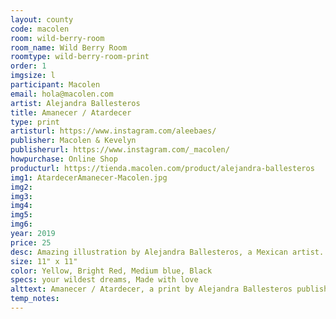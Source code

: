 ```yaml
---
layout: county 
code: macolen
room: wild-berry-room
room_name: Wild Berry Room
roomtype: wild-berry-room-print
order: 1
imgsize: l
participant: Macolen
email: hola@macolen.com
artist: Alejandra Ballesteros
title: Amanecer / Atardecer
type: print
artisturl: https://www.instagram.com/aleebaes/
publisher: Macolen & Kevelyn
publisherurl: https://www.instagram.com/_macolen/
howpurchase: Online Shop
producturl: https://tienda.macolen.com/product/alejandra-ballesteros
img1: AtardecerAmanecer-Macolen.jpg
img2: 
img3: 
img4: 
img5: 
img6: 
year: 2019
price: 25
desc: Amazing illustration by Alejandra Ballesteros, a Mexican artist. One of many co-editions wi've made during our "printshop, art shop, publishing house" time. We invite illustrators and artists to collaborate with us. We edit and print. In the end, we give half of the production to the artist and sell the other half in our workshop (now an online store) to invite someone else.
size: 11" x 11"
color: Yellow, Bright Red, Medium blue, Black
specs: your wildest dreams, Made with love
alttext: Amanecer / Atardecer, a print by Alejandra Ballesteros published by Macolen & Kevelyn.
temp_notes: 
---
```

